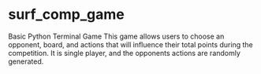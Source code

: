 # surf_comp_game
Basic Python Terminal Game 
This game allows users to choose an opponent, board, and actions that will influence their total points during the competition. It is single player, and the opponents actions are randomly generated. 
